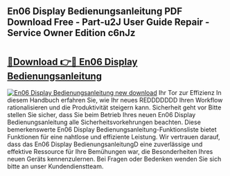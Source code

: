## En06 Display Bedienungsanleitung PDF Download Free - Part-u2J User Guide Repair - Service Owner Edition c6nJz

# <h2><a href="http://df2ff0t.blite.top/?on=En06+Display+Bedienungsanleitung">🔗Download 👉🔴 En06 Display Bedienungsanleitung</a></h2>

[![En06 Display Bedienungsanleitung new download](https://i.imgur.com/lujVjoI.png)](http://df2ff0t.blite.top/?on=En06+Display+Bedienungsanleitung)
Ihr Tor zur Effizienz In diesem Handbuch erfahren Sie, wie Ihr neues REDDDDDDD Ihren Workflow rationalisieren und die Produktivität steigern kann. Sicherheit geht vor Bitte stellen Sie sicher, dass Sie beim Betrieb Ihres neuen En06 Display Bedienungsanleitung alle Sicherheitsvorkehrungen beachten. Diese bemerkenswerte En06 Display Bedienungsanleitung-Funktionsliste bietet Funktionen für eine nahtlose und effiziente Leistung. Wir vertrauen darauf, dass das En06 Display BedienungsanleitungD eine zuverlässige und effektive Ressource für Ihre Bemühungen war, die Besonderheiten Ihres neuen Geräts kennenzulernen. Bei Fragen oder Bedenken wenden Sie sich bitte an unser Kundendienstteam.
